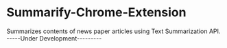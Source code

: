 # Summarify-Chrome-Extension
 Summarizes contents of news paper articles using Text Summarization API.
-----Under Development---------
